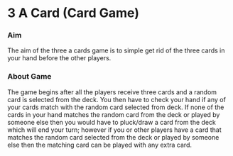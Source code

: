 # 3 A Card (Card Game)

### Aim
The aim of the three a cards game is to simple get rid of the three cards in your hand before the other players.     

### About Game
The game begins after all the players receive three cards and a random card is selected from the deck. You then have to check your hand if any of your cards match with the random card selected from deck. 
If none of the cards in your hand matches the random card from the deck or played by someone else then you would have to pluck/draw a card from the deck which will end your turn; however if you or other players have a card that matches the random card selected from the deck or played by someone else then the matching card can be played with any extra card.

